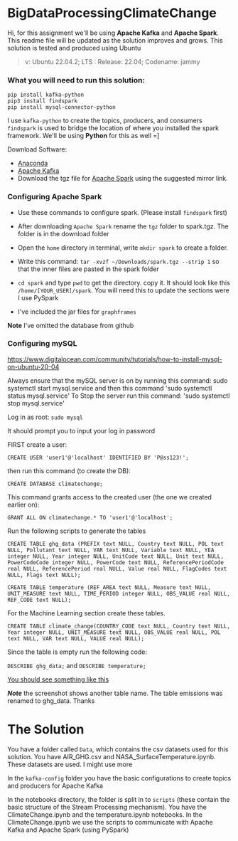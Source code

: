 # BigDataProcessingClimateChange

Hi, for this assignment we'll be using **Apache Kafka** and **Apache Spark**. This readme file will be updated as the solution improves and grows. This solution is tested and produced using Ubuntu

> v: Ubuntu 22.04.2; LTS : Release: 22.04; Codename: jammy 

### What you will need to run this solution: 


```
pip install kafka-python
pip3 install findspark
pip install mysql-connector-python

```

I use ```kafka-python``` to create the topics, producers, and consumers
```findspark``` is used to bridge the location of where you installed the spark framework. We'll be using **Python** for this as well =]

Download Software:

+ [Anaconda](https://www.anaconda.com/download)
+ [Apache Kafka](https://kafka.apache.org/downloads)
+ Download the tgz file for [Apache Spark](https://www.apache.org/dyn/closer.lua/spark/spark-3.4.0/spark-3.4.0-bin-hadoop3.tgz) using the suggested mirror link.


### Configuring Apache Spark

+ Use these commands to configure spark. (Please install ```findspark``` first)

+ After downloading ```Apache Spark``` rename the ```tgz``` folder to spark.tgz. The folder is in the download folder

+ Open the ```home``` directory in terminal, write ```mkdir spark``` to create a folder. 

+ Write this command: ```tar -xvzf ~/Downloads/spark.tgz --strip 1``` so that the inner files are pasted in the spark folder

+ ```cd spark``` and type ```pwd``` to get the directory. copy it. It should look like this ```/home/[YOUR_USER]/spark```. You will need this to update the sections were I use PySpark

+ I've included the jar files for ```graphframes``` 

**Note** I've omitted the database from github

### Configuring mySQL 

https://www.digitalocean.com/community/tutorials/how-to-install-mysql-on-ubuntu-20-04

Always ensure that the mySQL server is on by running this command: sudo systemctl start mysql.service and then this command 'sudo systemctl status mysql.service'
To Stop the server run this command: 'sudo systemctl stop mysql.service'

Log in as root: ```sudo mysql```

It should prompt you to input your log in password

FIRST create a user: 

```CREATE USER 'user1'@'localhost' IDENTIFIED BY 'P@ss123!';```

then run this command (to create the DB):

```CREATE DATABASE climatechange;```

This command grants access to the created user (the one we created earlier on):

```GRANT ALL ON climatechange.* TO 'user1'@'localhost';```

Run the following scripts to generate the tables 

```
CREATE TABLE ghg_data (PREFIX text NULL, Country text NULL, POL text NULL, Pollutant text NULL, VAR text NULL, Variable text NULL, YEA integer NULL, Year integer NULL, UnitCode text NULL, Unit text NULL, PowerCodeCode integer NULL, PowerCode text NULL, ReferencePeriodCode real NULL, ReferencePeriod real NULL, Value real NULL, FlagCodes text NULL, Flags text NULL);

```

```
CREATE TABLE temperature (REF_AREA text NULL, Measure text NULL, UNIT_MEASURE text NULL, TIME_PERIOD integer NULL, OBS_VALUE real NULL, REF_CODE text NULL);
```

For the Machine Learning section create these tables.

```
CREATE TABLE climate_change(COUNTRY_CODE text NULL, Country text NULL, Year integer NULL, UNIT_MEASURE text NULL, OBS_VALUE real NULL, POL text NULL, VAR text NULL, VALUE real NULL);

```

Since the table is empty run the following code:

```DESCRIBE ghg_data;``` and ```DESCRIBE temperature;```

[You should see something like this](Images/table_details.png)

***Note*** the screenshot shows another table name. The table emissions was renamed to ghg_data. Thanks


# The Solution

You have a folder called ```Data```, which contains the csv datasets used for this solution. You have AIR_GHG.csv and NASA_SurfaceTemperature.ipynb. These datasets are used. I might use more

In the ```kafka-config``` folder you have the basic configurations to create topics and producers for Apache Kafka

In the notebooks directory, the folder is split in to ```scripts``` (these contain the basic structure of the Stream Processing mechanism). You have the ClimateChange.ipynb and the temperature.ipynb notebooks. In the ClimateChange.ipynb we use the scripts to communicate with Apache Kafka and Apache Spark (using PySpark)

